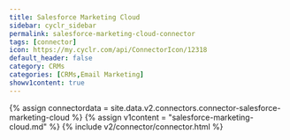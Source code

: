 ```yaml
---
title: Salesforce Marketing Cloud
sidebar: cyclr_sidebar
permalink: salesforce-marketing-cloud-connector
tags: [connector]
icon: https://my.cyclr.com/api/ConnectorIcon/12318
default_header: false
category: CRMs
categories: [CRMs,Email Marketing]
showv1content: true
---
```

{% assign connectordata = site.data.v2.connectors.connector-salesforce-marketing-cloud %}
{% assign v1content = "salesforce-marketing-cloud.md" %}
{% include v2/connector/connector.html %}	